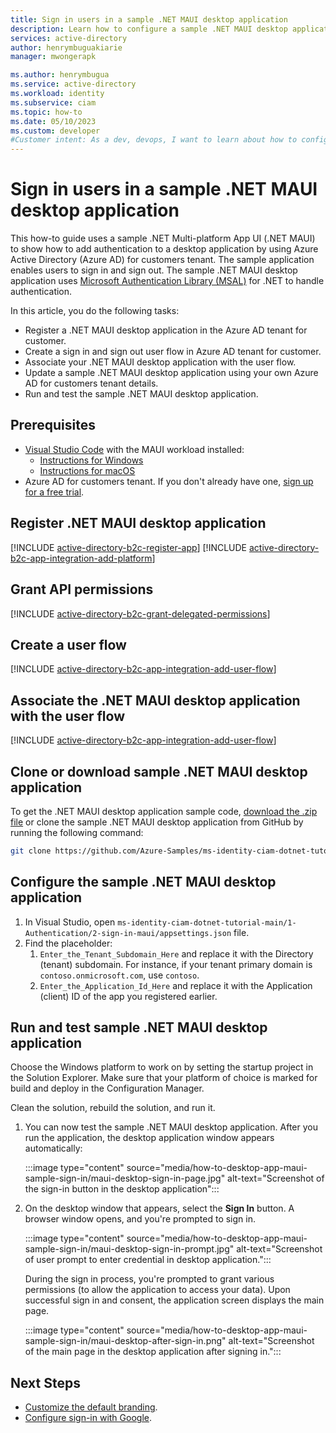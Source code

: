 ```yaml
---
title: Sign in users in a sample .NET MAUI desktop application
description: Learn how to configure a sample .NET MAUI desktop application to sign in and sign out users by using Azure AD tenant for customer.
services: active-directory
author: henrymbuguakiarie
manager: mwongerapk

ms.author: henrymbugua
ms.service: active-directory
ms.workload: identity
ms.subservice: ciam
ms.topic: how-to
ms.date: 05/10/2023
ms.custom: developer
#Customer intent: As a dev, devops, I want to learn about how to configure a sample .NET MAUI desktop app to sign in and sign out users with Azure AD for customers tenant
---
```


# Sign in users in a sample .NET MAUI desktop application

This how-to guide uses a sample .NET Multi-platform App UI (.NET MAUI) to show how to add authentication to a desktop application by using Azure Active Directory (Azure AD) for customers tenant. The sample application enables users to sign in and sign out. The sample .NET MAUI desktop application uses [Microsoft Authentication Library (MSAL)](https://github.com/AzureAD/microsoft-authentication-library-for-dotnet) for .NET to handle authentication.

In this article, you do the following tasks:

- Register a .NET MAUI desktop application in the Azure AD tenant for customer.
- Create a sign in and sign out user flow in Azure AD tenant for customer.
- Associate your .NET MAUI desktop application with the user flow.
- Update a sample .NET MAUI desktop application using your own Azure AD for customers tenant details.
- Run and test the sample .NET MAUI desktop application.

## Prerequisites

- [Visual Studio Code](https://code.visualstudio.com/download) with the MAUI workload installed:
  - [Instructions for Windows](/dotnet/maui/get-started/installation?tabs=vswin)
  - [Instructions for macOS](/dotnet/maui/get-started/installation?tabs=vsmac)
- Azure AD for customers tenant. If you don't already have one, [sign up for a free trial](https://aka.ms/ciam-free-trial).

## Register .NET MAUI desktop application

[!INCLUDE [active-directory-b2c-register-app](./includes/register-app/register-client-app-common.md)]
[!INCLUDE [active-directory-b2c-app-integration-add-platform](./includes/register-app/add-platform-redirect-url-dotnet-maui.md)]

## Grant API permissions

[!INCLUDE [active-directory-b2c-grant-delegated-permissions](./includes/register-app/grant-api-permission-sign-in.md)]

## Create a user flow

[!INCLUDE [active-directory-b2c-app-integration-add-user-flow](./includes/configure-user-flow/create-sign-in-sign-out-user-flow.md)]

## Associate the .NET MAUI desktop application with the user flow

[!INCLUDE [active-directory-b2c-app-integration-add-user-flow](./includes/configure-user-flow/add-app-user-flow.md)]

## Clone or download sample .NET MAUI desktop application

To get the .NET MAUI desktop application sample code, [download the .zip file](https://github.com/Azure-Samples/ms-identity-ciam-dotnet-tutorial/archive/refs/heads/main.zip) or clone the sample .NET MAUI desktop application from GitHub by running the following command:

```bash
git clone https://github.com/Azure-Samples/ms-identity-ciam-dotnet-tutorial.git
```

## Configure the sample .NET MAUI desktop application

1. In Visual Studio, open `ms-identity-ciam-dotnet-tutorial-main/1-Authentication/2-sign-in-maui/appsettings.json` file.
1. Find the placeholder:
   1. `Enter_the_Tenant_Subdomain_Here` and replace it with the Directory (tenant) subdomain. For instance, if your tenant primary domain is `contoso.onmicrosoft.com`, use `contoso`.
   1. `Enter_the_Application_Id_Here` and replace it with the Application (client) ID of the app you registered earlier.

## Run and test sample .NET MAUI desktop application

Choose the Windows platform to work on by setting the startup project in the Solution Explorer. Make sure that your platform of choice is marked for build and deploy in the Configuration Manager.

Clean the solution, rebuild the solution, and run it.

1. You can now test the sample .NET MAUI desktop application. After you run the application, the desktop application window appears automatically:

   :::image type="content" source="media/how-to-desktop-app-maui-sample-sign-in/maui-desktop-sign-in-page.jpg" alt-text="Screenshot of the sign-in button in the desktop application":::

1. On the desktop window that appears, select the **Sign In** button. A browser window opens, and you're prompted to sign in.

   :::image type="content" source="media/how-to-desktop-app-maui-sample-sign-in/maui-desktop-sign-in-prompt.jpg" alt-text="Screenshot of user prompt to enter credential in desktop application.":::

   During the sign in process, you're prompted to grant various permissions (to allow the application to access your data). Upon successful sign in and consent, the application screen displays the main page.

   :::image type="content" source="media/how-to-desktop-app-maui-sample-sign-in/maui-desktop-after-sign-in.png" alt-text="Screenshot of the main page in the desktop application after signing in.":::

## Next Steps

- [Customize the default branding](how-to-customize-branding-customers.md).
- [Configure sign-in with Google](how-to-google-federation-customers.md).

